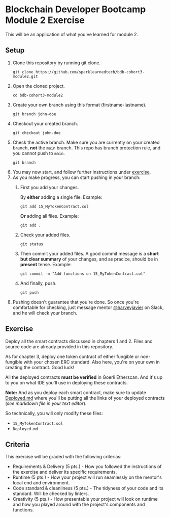 # Blockchain Developer Bootcamp Module 2 Exercise

This will be an application of what you've learned for module 2.

## Setup
1. Clone this repository by running git clone.
	```
	git clone https://github.com/sparklearnedtech/bdb-cohort3-module2.git
	```
2. Open the cloned project.
	```
	cd bdb-cohort3-module2
	```
3. Create your own branch using this format (firstname-lastname).
	```
	git branch john-doe
	```
4. Checkout your created branch.
	```
	git checkout john-doe
	```
5. Check the active branch. Make sure you are currently on your created branch, **not** the `main` branch. This repo has branch protection rule, and you cannot push to `main`.
	```
	git branch
	```
6. You may now start, and follow further instructions under [exercise](#Exercise).
7. As you make progress, you can start pushing in your branch:
	1. First you add your changes.

		By **either** adding a single file. Example:
		```
		git add 15_MyTokenContract.col
		```

		**Or** adding all files. Example:
		```
		git add .
		```

	2. Check your added files.
		```
		git status
		```

	3. Then commit your added files. A good commit message is a **short but clear summary** of your changes, and as pracice, should be in **present** tense. Example:
		```
		git commit -m "Add functions on 15_MyTokenContract.col"
		```

	4. And finally, push.
		```
		git push
		```
8. Pushing doesn't guarantee that you're done. So once you're comfortable for checking, just message mentor [@harveyjavier](https://github.com/harveyjavier) on Slack, and he will check your branch.

## Exercise

Deploy all the smart contracts discussed in chapters 1 and 2. Files and source code are already provided in this repository.

As for chapter 3, deploy one token contract of either fungible or non-fungible with your chosen ERC standard. Also here, you're on your own in creating the contract. Good luck!

All the deployed contracts **must be verified** in Goerli Etherscan. And it's up to you on what IDE you'll use in deploying these contracts.

**Note:** And as you deploy each smart contract, make sure to update [Deployed.md](Deployed.md) where you'll be putting all the links of your deployed contracts (_see  markdown file in your text editor_).

So technically, you will only modify these files:
- `15_MyTokenContract.sol`
- `Deployed.md`

## Criteria
This exercise will be graded with the following criterias:
* Requirements & Delivery (5 pts.) - How you followed the instructions of the exercise and deliver its specific requirements.
* Runtime (5 pts.) - How your project will run seamlessly on the mentor's local end and environment.
* Code standard & cleanliness (5 pts.) - The tidyness of your code and its standard. Will be checked by linters.
* Creativity (5 pts.) - How presentable your project will look on runtime and how you played around with the project's components and functions.
